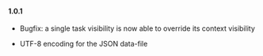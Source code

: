 #### 1.0.1

 -  Bugfix: a single task visibility is now able to override its context visibility

 - UTF-8 encoding for the JSON data-file
